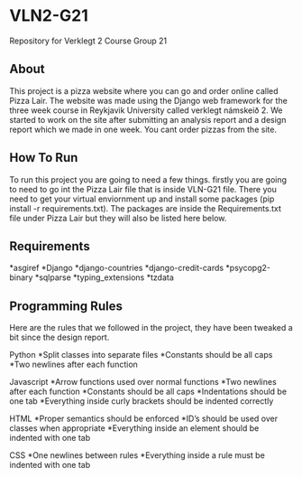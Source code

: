 # VLN2-G21
Repository for Verklegt 2 Course Group 21

## About

This project is a pizza website where you can go and order online called Pizza Lair. The website was made using the Django web framework for the three week course in Reykjavik University called verklegt námskeið 2. We started to work on the site after submitting an analysis report and a design report which we made in one week. You cant order pizzas from the site.

## How To Run

To run this project you are going to need a few things. firstly you are going to need to go int the Pizza Lair file that is inside VLN-G21 file. There you need to get your virtual enviornment up and install some packages (pip install -r requirements.txt).
The packages are inside the Requirements.txt file under Pizza Lair but they will also be listed here below.

## Requirements

*asgiref
*Django
*django-countries
*django-credit-cards
*psycopg2-binary
*sqlparse
*typing_extensions
*tzdata

## Programming Rules

Here are the rules that we followed in the project, they have been tweaked a bit since the design report.

Python
*Split classes into separate files
*Constants should be all caps
*Two newlines after each function

Javascript
*Arrow functions used over normal functions
*Two newlines after each function
*Constants should be all caps
*Indentations should be one tab
*Everything inside curly brackets should be indented correctly

HTML
*Proper semantics should be enforced
*ID’s should be used over classes when appropriate
*Everything inside an element should be indented with one tab

CSS
*One newlines between rules
*Everything inside a rule must be indented with one tab



